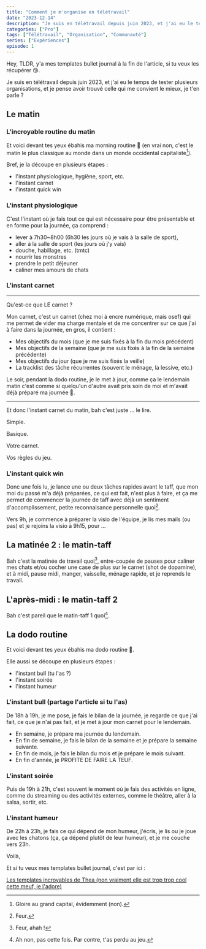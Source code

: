 ```yaml
---
title: "Comment je m'organise en télétravail"
date: "2023-12-14"
description: "Je suis en télétravail depuis juin 2023, et j'ai eu le temps de tester plusieurs organisations, et je pense avoir trouvé celle qui me convient le mieux, je t'en parle ?"
categories: ["Pro"]
tags: ["Télétravail", "Organisation", "Communauté"]
series: ["Expériences"]
episode: 1
---
```


Hey, TLDR, y'a mes templates bullet journal à la fin de l'article, si tu veux les récupérer 😘.

Je suis en télétravail depuis juin 2023, et j'ai eu le temps de tester plusieurs organisations, et je pense avoir trouvé celle qui me convient le mieux, je t'en parle ?

## Le matin

### L'incroyable routine du matin

Et voici devant tes yeux ébahis ma morning routine 💅 (en vrai non, c'est le matin le plus classique au monde dans un monde occidental capitaliste[^capitalisme]).

Bref, je la découpe en plusieurs étapes :

- l'instant physiologique, hygiène, sport, etc.
- l'instant carnet
- l'instant quick win

[^capitalisme]: Gloire au grand capital, évidemment (non).

### L'instant physiologique

C'est l'instant où je fais tout ce qui est nécessaire pour être présentable et en forme pour la journée, ça comprend :

- lever à 7h30~8h00 (6h30 les jours où je vais à la salle de sport),
- aller à la salle de sport (les jours où j'y vais)
- douche, habillage, etc. (tmtc)
- nourrir les monstres
- prendre le petit déjeuner
- caliner mes amours de chats

### L'instant carnet

---
Qu'est-ce que LE carnet ?

Mon carnet, c'est un carnet (chez moi à encre numérique, mais osef) qui me permet de vider ma charge mentale et de me concentrer sur ce que j'ai à faire dans la journée, en gros, il contient :

- Mes objectifs du mois (que je me suis fixés à la fin du mois précédent)
- Mes objectifs de la semaine (que je me suis fixés à la fin de la semaine précédente)
- Mes objectifs du jour (que je me suis fixés la veille)
- La tracklist des tâche récurrentes (souvent le ménage, la lessive, etc.)

Le soir, pendant la dodo routine, je le met à jour, comme ça le lendemain matin c'est comme si quelqu'un d'autre avait pris soin de moi et m'avait déjà préparé ma journée 🥰.

---

Et donc l'instant carnet du matin, bah c'est juste ... le lire.

Simple.

Basique.

Votre carnet.

Vos règles du jeu.

### L'instant quick win

Donc une fois lu, je lance une ou deux tâches rapides avant le taff, que mon moi du passé m'a déjà préparées, ce qui est fait, n'est plus à faire, et ça me permet de commencer la journée de taff avec déjà un sentiment d'accomplissement, petite reconnaisance personnelle quoi[^feur].

Vers 9h, je commence à préparer la visio de l'équipe, je lis mes mails (ou pas) et je rejoins la visio à 9h15, pour ...

[^feur]: Feur.

## La matinée 2 : le matin-taff

Bah c'est la matinée de travail quoi[^feur2], entre-coupée de pauses pour caliner mes chats et/ou cocher une case de plus sur le carnet (shot de dopamine), et à midi, pause midi, manger, vaisselle, ménage rapide, et je reprends le travail.

[^feur2]: Feur, ahah !


## L'après-midi : le matin-taff 2

Bah c'est pareil que le matin-taff 1 quoi[^feur3].

[^feur3]: Ah non, pas cette fois. Par contre, t'as perdu au jeu.

## La dodo routine

Et voici devant tes yeux ébahis ma dodo routine 💅.

Elle aussi se découpe en plusieurs étapes :

- l'instant bull (tu l'as ?)
- l'instant soirée
- l'instant humeur

### L'instant bull (partage l'article si tu l'as)

De 18h à 19h, je me pose, je fais le bilan de la journée, je regarde ce que j'ai fait, ce que je n'ai pas fait, et je met à jour mon carnet pour le lendemain.

- En semaine, je prépare ma journée du lendemain.
- En fin de semaine, je fais le bilan de la semaine et je prépare la semaine suivante.
- En fin de mois, je fais le bilan du mois et je prépare le mois suivant.
- En fin d'année, je PROFITE DE FAIRE LA TEUF.

### L'instant soirée

Puis de 19h à 21h, c'est souvent le moment où je fais des activités en ligne, comme du streaming ou des activités externes, comme le théâtre, aller à la salsa, sortir, etc.

### L'instant humeur

De 22h à 23h, je fais ce qui dépend de mon humeur, j'écris, je lis ou je joue avec les chatons (ça, ça dépend plutôt de leur humeur), et je me couche vers 23h.

Voilà,

Et si tu veux mes templates bullet journal, c'est par ici :

[Les templates incroyables de Thea (non vraiment elle est trop trop cool cette meuf, je l'adore)](../public/2023-12-14-comment-je-morganise-en-teletravail/TemplatesBujo.pdf)
